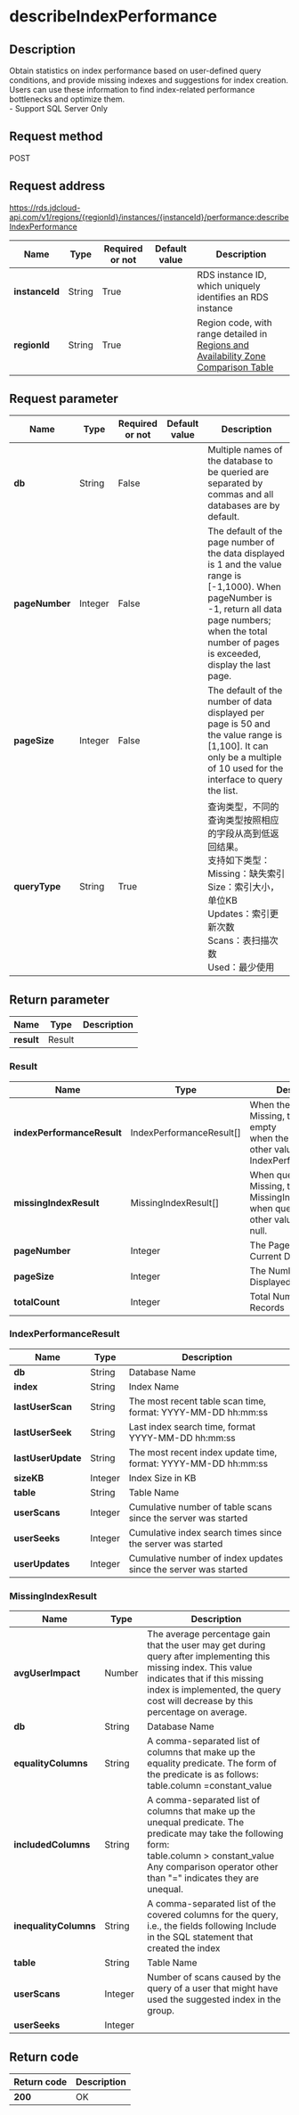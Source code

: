 # describeIndexPerformance


## Description
Obtain statistics on index performance based on user-defined query conditions, and provide missing indexes and suggestions for index creation. Users can use these information to find index-related performance bottlenecks and optimize them. <br>- Support SQL Server Only

## Request method
POST

## Request address
https://rds.jdcloud-api.com/v1/regions/{regionId}/instances/{instanceId}/performance:describeIndexPerformance

|Name|Type|Required or not|Default value|Description|
|---|---|---|---|---|
|**instanceId**|String|True||RDS instance ID, which uniquely identifies an RDS instance|
|**regionId**|String|True||Region code, with range detailed in [Regions and Availability Zone Comparison Table](../Enum-Definitions/Regions-AZ.md)|

## Request parameter
|Name|Type|Required or not|Default value|Description|
|---|---|---|---|---|
|**db**|String|False||Multiple names of the database to be queried are separated by commas and all databases are by default.|
|**pageNumber**|Integer|False||The default of the page number of the data displayed is 1 and the value range is [-1,1000). When pageNumber is -1, return all data page numbers; when the total number of pages is exceeded, display the last page.|
|**pageSize**|Integer|False||The default of the number of data displayed per page is 50 and the value range is [1,100]. It can only be a multiple of 10 used for the interface to query the list.|
|**queryType**|String|True||查询类型，不同的查询类型按照相应的字段从高到低返回结果。<br>支持如下类型：<br>Missing：缺失索引<br>Size：索引大小，单位KB<br>Updates：索引更新次数<br>Scans：表扫描次数<br>Used：最少使用<br>|


## Return parameter
|Name|Type|Description|
|---|---|---|
|**result**|Result||


### <a name="Result">Result</a>
|Name|Type|Description|
|---|---|---|
|**indexPerformanceResult**|IndexPerformanceResult[]|When the queryType is Missing, the field is empty <br>when the queryType is other values, return IndexPerformanceResult|
|**missingIndexResult**|MissingIndexResult[]|When queryType is Missing, the result set is MissingIndexResult<br>when queryType is other values, the field is null.|
|**pageNumber**|Integer|The Page Number of the Current Data|
|**pageSize**|Integer|The Number of Data Displayed Per Page|
|**totalCount**|Integer|Total Number of Records|
### <a name="IndexPerformanceResult">IndexPerformanceResult</a>
|Name|Type|Description|
|---|---|---|
|**db**|String|Database Name|
|**index**|String|Index Name|
|**lastUserScan**|String|The most recent table scan time, format: YYYY-MM-DD hh:mm:ss|
|**lastUserSeek**|String|Last index search time, format YYYY-MM-DD hh:mm:ss|
|**lastUserUpdate**|String|The most recent index update time, format: YYYY-MM-DD hh:mm:ss|
|**sizeKB**|Integer|Index Size in KB|
|**table**|String|Table Name|
|**userScans**|Integer|Cumulative number of table scans since the server was started|
|**userSeeks**|Integer|Cumulative index search times since the server was started|
|**userUpdates**|Integer|Cumulative number of index updates since the server was started|
### <a name="MissingIndexResult">MissingIndexResult</a>
|Name|Type|Description|
|---|---|---|
|**avgUserImpact**|Number|The average percentage gain that the user may get during query after implementing this missing index. This value indicates that if this missing index is implemented, the query cost will decrease by this percentage on average.|
|**db**|String|Database Name|
|**equalityColumns**|String|A comma-separated list of columns that make up the equality predicate. The form of the predicate is as follows: <br>table.column =constant_value|
|**includedColumns**|String|A comma-separated list of columns that make up the unequal predicate. The predicate may take the following form:<br>table.column > constant_value<br> Any comparison operator other than "=" indicates they are unequal.|
|**inequalityColumns**|String|A comma-separated list of the covered columns for the query, i.e., the fields following Include in the SQL statement that created the index|
|**table**|String|Table Name|
|**userScans**|Integer|Number of scans caused by the query of a user that might have used the suggested index in the group.|
|**userSeeks**|Integer||

## Return code
|Return code|Description|
|---|---|
|**200**|OK|
